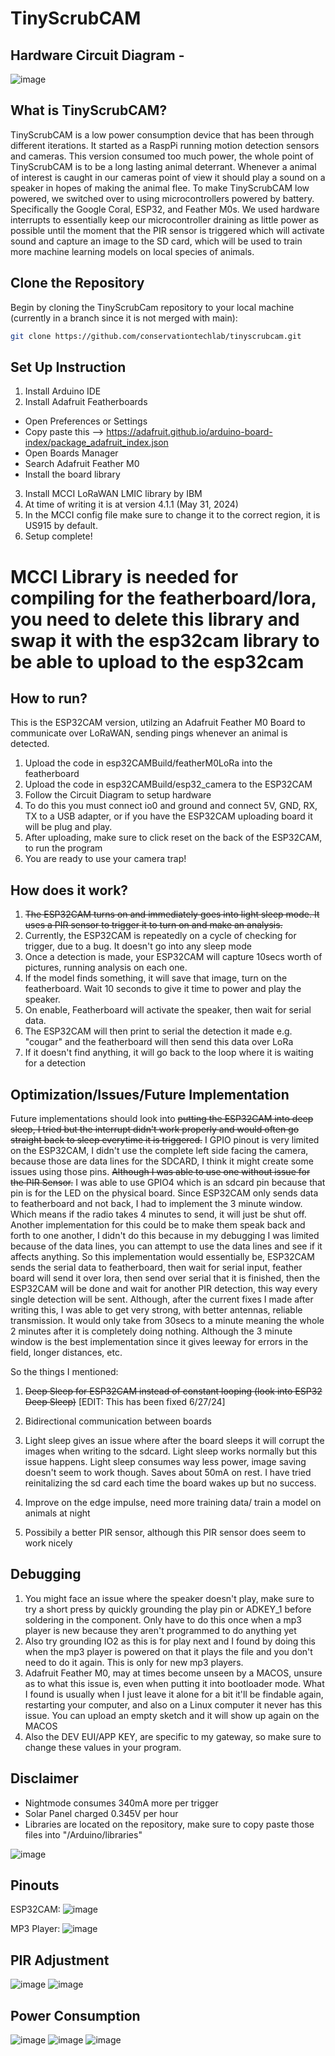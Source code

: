 # TinyScrubCAM

## Hardware Circuit Diagram -

![image](./images/esp32Diagram.png)

## What is TinyScrubCAM?

TinyScrubCAM is a low power consumption device that has been through different iterations. It started as a RaspPi running motion detection sensors and cameras. This version consumed too much power, the whole point of TinyScrubCAM is to be a long lasting animal deterrant. Whenever a animal of interest is caught in our cameras point of view it should play a sound on a speaker in hopes of making the animal flee. To make TinyScrubCAM low powered, we switched over to using microcontrollers powered by battery. Specifically the Google Coral, ESP32, and Feather M0s. We used hardware interrupts to essentially keep our microcontroller draining as little power as possible until the moment that the PIR sensor is triggered which will activate sound and capture an image to the SD card, which will be used to train more machine learning models on local species of animals.

## Clone the Repository

Begin by cloning the TinyScrubCam repository to your local machine (currently in a branch since it is not merged with main):

```sh
git clone https://github.com/conservationtechlab/tinyscrubcam.git
```

## Set Up Instruction

1. Install Arduino IDE
2. Install Adafruit Featherboards

- Open Preferences or Settings
- Copy paste this --> https://adafruit.github.io/arduino-board-index/package_adafruit_index.json
- Open Boards Manager
- Search Adafruit Feather M0
- Install the board library

3. Install MCCI LoRaWAN LMIC library by IBM
4. At time of writing it is at version 4.1.1 (May 31, 2024)
5. In the MCCI config file make sure to change it to the correct region, it is US915 by default.
6. Setup complete!

# MCCI Library is needed for compiling for the featherboard/lora, you need to delete this library and swap it with the esp32cam library to be able to upload to the esp32cam

## How to run?

This is the ESP32CAM version, utilzing an Adafruit Feather M0 Board to communicate over LoRaWAN, sending pings whenever an animal is detected.

1. Upload the code in esp32CAMBuild/featherM0LoRa into the featherboard
2. Upload the code in esp32CAMBuild/esp32_camera to the ESP32CAM
3. Follow the Circuit Diagram to setup hardware
4. To do this you must connect io0 and ground and connect 5V, GND, RX, TX to a USB adapter, or if you have the ESP32CAM uploading board it will be plug and play.
5. After uploading, make sure to click reset on the back of the ESP32CAM, to run the program
6. You are ready to use your camera trap!

## How does it work?

1. ~~The ESP32CAM turns on and immediately goes into light sleep mode. It uses a PIR sensor to trigger it to turn on and make an analysis.~~
2. Currently, the ESP32CAM is repeatedly on a cycle of checking for trigger, due to a bug. It doesn't go into any sleep mode
3. Once a detection is made, your ESP32CAM will capture 10secs worth of pictures, running analysis on each one.
4. If the model finds something, it will save that image, turn on the featherboard. Wait 10 seconds to give it time to power and play the speaker.
5. On enable, Featherboard will activate the speaker, then wait for serial data.
6. The ESP32CAM will then print to serial the detection it made e.g. "cougar" and the featherboard will then send this data over LoRa
7. If it doesn't find anything, it will go back to the loop where it is waiting for a detection

## Optimization/Issues/Future Implementation

Future implementations should look into ~~putting the ESP32CAM into deep sleep, I tried but the interrupt didn't work properly and would often go straight back to sleep everytime it is triggered.~~ I GPIO pinout is very limited on the ESP32CAM, I didn't use the complete left side facing the camera, because those are data lines for the SDCARD, I think it might create some issues using those pins. ~~Although I was able to use one without issue for the PIR Sensor.~~ I was able to use GPIO4 which is an sdcard pin because that pin is for the LED on the physical board. Since ESP32CAM only sends data to featherboard and not back, I had to implement the 3 minute window. Which means if the radio takes 4 minutes to send, it will just be shut off. Another implementation for this could be to make them speak back and forth to one another, I didn't do this because in my debugging I was limited because of the data lines, you can attempt to use the data lines and see if it affects anything. So this implementation would essentially be, ESP32CAM sends the serial data to featherboard, then wait for serial input, feather board will send it over lora, then send over serial that it is finished, then the ESP32CAM will be done and wait for another PIR detection, this way every single detection will be sent. Although, after the current fixes I made after writing this, I was able to get very strong, with better antennas, reliable transmission. It would only take from 30secs to a minute meaning the whole 2 minutes after it is completely doing nothing. Although the 3 minute window is the best implementation since it gives leeway for errors in the field, longer distances, etc.

So the things I mentioned:

1. ~~Deep Sleep for ESP32CAM instead of constant looping (look into ESP32 Deep Sleep)~~ [EDIT: This has been fixed 6/27/24]

2. Bidirectional communication between boards

3. Light sleep gives an issue where after the board sleeps it will corrupt the images when writing to the sdcard. Light sleep works normally but this issue happens. Light sleep consumes way less power, image saving doesn't seem to work though. Saves about 50mA on rest. I have tried reinitalizing the sd card each time the board wakes up but no success.

4. Improve on the edge impulse, need more training data/ train a model on animals at night

5. Possibily a better PIR sensor, although this PIR sensor does seem to work nicely

## Debugging

1. You might face an issue where the speaker doesn't play, make sure to try a short press by quickly grounding the play pin or ADKEY_1 before soldering in the component. Only have to do this once when a mp3 player is new because they aren't programmed to do anything yet
2. Also try grounding IO2 as this is for play next and I found by doing this when the mp3 player is powered on that it plays the file and you don't need to do it again. This is only for new mp3 players.
3. Adafruit Feather M0, may at times become unseen by a MACOS, unsure as to what this issue is, even when putting it into bootloader mode. What I found is usually when I just leave it alone for a bit it'll be findable again, restarting your computer, and also on a Linux computer it never has this issue. You can upload an empty sketch and it will show up again on the MACOS
4. Also the DEV EUI/APP KEY, are specific to my gateway, so make sure to change these values in your program.

## Disclaimer

- Nightmode consumes 340mA more per trigger
- Solar Panel charged 0.345V per hour
- Libraries are located on the repository, make sure to copy paste those files into "/Arduino/libraries"

![image](./images/path.png)

## Pinouts

ESP32CAM:
![image](./images/esp32PinOut.webp)

MP3 Player:
![image](./images/mp3PinOut.png)

## PIR Adjustment

![image](./images/adjustDistance.jpeg)
![image](./images/adjustDelay.jpeg)

## Power Consumption

![image](./images/power.png)
![image](./images/power1.png)
![image](./images/power2.png)
